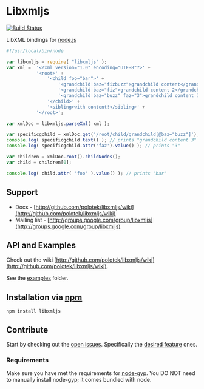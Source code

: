 # Libxmljs
[![Build Status](https://secure.travis-ci.org/polotek/libxmljs.png?branch=master)](http://travis-ci.org/polotek/libxmljs)

LibXML bindings for [node.js](http://nodejs.org/)

```javascript
#!/usr/local/bin/node

var libxmljs = require( "libxmljs" );
var xml =  '<?xml version="1.0" encoding="UTF-8"?>' +
           '<root>' +
               '<child foo="bar">' +
                   '<grandchild baz="fizbuzz">grandchild content</grandchild>' +
                   '<grandchild baz="fiz">grandchild content 2</grandchild>' +
                   '<grandchild baz="buzz" faz="3">grandchild content 3</grandchild>' +
               '</child>' +
               '<sibling>with content!</sibling>' +
           '</root>';

var xmlDoc = libxmljs.parseXml( xml );

var specificgchild = xmlDoc.get('/root/child/grandchild[@baz="buzz"]');
console.log( specificgchild.text() ); // prints "grandchild content 3"
console.log( specificgchild.attr('faz').value() ); // prints "3"

var children = xmlDoc.root().childNodes();
var child = children[0];

console.log( child.attr( 'foo' ).value() ); // prints "bar"
```

## Support

* Docs - [http://github.com/polotek/libxmljs/wiki](http://github.com/polotek/libxmljs/wiki)
* Mailing list - [http://groups.google.com/group/libxmljs](http://groups.google.com/group/libxmljs)

## API and Examples

Check out the wiki [http://github.com/polotek/libxmljs/wiki](http://github.com/polotek/libxmljs/wiki).

See the [examples](https://github.com/polotek/libxmljs/tree/master/examples) folder.

## Installation via [npm](https://npmjs.org)

```shell
npm install libxmljs
```

## Contribute

Start by checking out the [open issues](https://github.com/polotek/libxmljs/issues?labels=&page=1&state=open). Specifically the [desired feature](https://github.com/polotek/libxmljs/issues?labels=desired+feature&page=1&state=open) ones.

### Requirements

Make sure you have met the requirements for [node-gyp](https://github.com/TooTallNate/node-gyp#installation). You DO NOT need to manually install node-gyp; it comes bundled with node.

